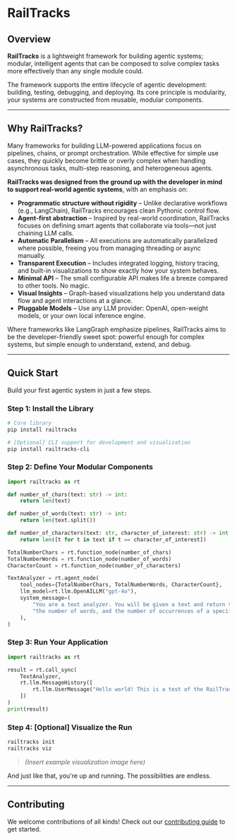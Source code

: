 # RailTracks

## Overview

**RailTracks** is a lightweight framework for building agentic systems; modular, intelligent agents that can be composed to solve complex tasks more effectively than any single module could.

The framework supports the entire lifecycle of agentic development: building, testing, debugging, and deploying. Its core principle is modularity, your systems are constructed from reusable, modular components.

---

## Why RailTracks?

Many frameworks for building LLM-powered applications focus on pipelines, chains, or prompt orchestration. While effective for simple use cases, they quickly become brittle or overly complex when handling asynchronous tasks, multi-step reasoning, and heterogeneous agents.

**RailTracks was designed from the ground up with the developer in mind to support real-world agentic systems**, with an emphasis on:

* **Programmatic structure without rigidity** – Unlike declarative workflows (e.g., LangChain), RailTracks encourages clean Pythonic control flow.
* **Agent-first abstraction** – Inspired by real-world coordination, RailTracks focuses on defining smart agents that collaborate via tools—not just chaining LLM calls.
* **Automatic Parallelism** – All executions are automatically parallelized where possible, freeing you from managing threading or async manually.
* **Transparent Execution** – Includes integrated logging, history tracing, and built-in visualizations to show exactly how your system behaves.
* **Minimal API** – The small configurable API makes life a breeze compared to other tools. No magic.
* **Visual Insights** – Graph-based visualizations help you understand data flow and agent interactions at a glance.
* **Pluggable Models** – Use any LLM provider: OpenAI, open-weight models, or your own local inference engine.

Where frameworks like LangGraph emphasize pipelines, RailTracks aims to be the developer-friendly sweet spot: powerful enough for complex systems, but simple enough to understand, extend, and debug.

---

## Quick Start

Build your first agentic system in just a few steps.

### Step 1: Install the Library

```bash
# Core library
pip install railtracks

# [Optional] CLI support for development and visualization
pip install railtracks-cli
```

### Step 2: Define Your Modular Components

```python
import railtracks as rt

def number_of_chars(text: str) -> int:
    return len(text)

def number_of_words(text: str) -> int:
    return len(text.split())

def number_of_characters(text: str, character_of_interest: str) -> int:
    return len([t for t in text if t == character_of_interest])

TotalNumberChars = rt.function_node(number_of_chars)
TotalNumberWords = rt.function_node(number_of_words)
CharacterCount = rt.function_node(number_of_characters)

TextAnalyzer = rt.agent_node(
    tool_nodes={TotalNumberChars, TotalNumberWords, CharacterCount},
    llm_model=rt.llm.OpenAILLM("gpt-4o"),
    system_message=(
        "You are a text analyzer. You will be given a text and return the number of characters, "
        "the number of words, and the number of occurrences of a specific character."
    ),
)
```

### Step 3: Run Your Application

```python
import railtracks as rt

result = rt.call_sync(
    TextAnalyzer,
    rt.llm.MessageHistory([
        rt.llm.UserMessage("Hello world! This is a test of the RailTracks framework.")
    ])
)
print(result)
```

### Step 4: \[Optional] Visualize the Run

```bash
railtracks init
railtracks viz
```

> *(Insert example visualization image here)*

And just like that, you're up and running. The possibilities are endless.

---

## Contributing

We welcome contributions of all kinds! Check out our [contributing guide](./CONTRIBUTING.md) to get started.
